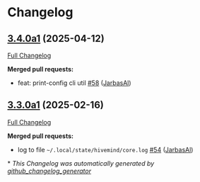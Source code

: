 # Changelog

## [3.4.0a1](https://github.com/JarbasHiveMind/HiveMind-core/tree/3.4.0a1) (2025-04-12)

[Full Changelog](https://github.com/JarbasHiveMind/HiveMind-core/compare/3.3.0a1...3.4.0a1)

**Merged pull requests:**

- feat: print-config cli util [\#58](https://github.com/JarbasHiveMind/HiveMind-core/pull/58) ([JarbasAl](https://github.com/JarbasAl))

## [3.3.0a1](https://github.com/JarbasHiveMind/HiveMind-core/tree/3.3.0a1) (2025-02-16)

[Full Changelog](https://github.com/JarbasHiveMind/HiveMind-core/compare/3.2.3...3.3.0a1)

**Merged pull requests:**

- log to file `~/.local/state/hivemind/core.log` [\#54](https://github.com/JarbasHiveMind/HiveMind-core/pull/54) ([JarbasAl](https://github.com/JarbasAl))



\* *This Changelog was automatically generated by [github_changelog_generator](https://github.com/github-changelog-generator/github-changelog-generator)*
